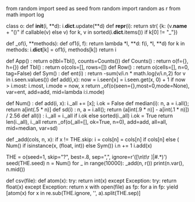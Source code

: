 from random import seed as seed
from random import random as r
from math import log

class o:
  def __init__(i, **d): i.__dict__.update(**d)
  def __repr__(i): return str(
      {k: (v.__name__ + "()" if callable(v) else v)
       for k, v in sorted(i.__dict__.items()) if k[0] != "_"})

def _of(i, **methods):
  def of1(i, f): return lambda *l, **d: f(i, *l, **d)
  for k in methods:
    i.__dict__[k] = of1(i, methods[k])
  return i

def App()     : return o(tbl=Tbl(), counts=Counts())
def Counts()  : return o(f={}, h={})
def Tbl()     : return o(cols=[], rows=[])
def Row()     : return o(cells=[], n=0, tag=False)
def Sym()     :
  def ent(i)  : return -sum(v/i.n * math.log(v/i.n,2) for v in i.seen.values())
  def add(i,x):
    now = i.seen[x] = i.seen.get(x, 0) + 1
    if now > i.most: i.most, i.mode = now, x
  return _of(o(seen={},most=0,mode=None), var=ent, add=add, mid=lambda i:i.mode)

def Num()      :
  def add(i, x): i._all += [x]; i.ok = False
  def median(i): n, a = i.all(); return a[int(.5 * n)]
  def sd(i)    : n, a = i.all(); return (a[int(.9 * n)] - a[int(.1 * n)]) / 2.56
  def all(i)   :
    i._all = i._all if i.ok else sorted(i._all)
    i.ok = True
    return len(i._all), i._all
  return _of(o(_all=[], ok=True, n=0), add=add, all=all, mid=median, var=sd)

def _add(cols, n, x):
  if x != THE.skip:
    i = cols[n] = cols[n] if cols[n] else (
      Num() if isinstance(x, (float, int)) else Sym())
    i.n += 1
    i.add(x)

THE = o(seed=1, skip="?", best=.8, sep=",", ignore=r'([\n\t\r ]|#.*)')
seed(THE.seed)
n = Num()
for _ in range(10000): _add(n, r())
print(n.var(), n.mid())

def csv(file):
  def atom(x):
    try:
      return int(x)
    except Exception:
      try:
        return float(x)
      except Exception:
        return x
  with open(file) as fp:
    for a in fp:
      yield [atom(x) for x in re.sub(THE.ignore, '', a).split(THE.sep)]
```
